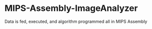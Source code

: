 # MIPS-Assembly-ImageAnalyzer
Data is fed, executed, and algorithm programmed all in MIPS Assembly 
